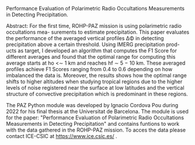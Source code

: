 Performance Evaluation of Polarimetric Radio Occultations Measurements in Detecting Precipitation.


Abstract: For the first time, ROHP-PAZ mission is using polarimetric radio occultations mea- surements to estimate precipitation. This paper evaluates the performance of the averaged vertical profiles ∆Φ in detecting precipitation above a certain threshold. Using IMERG precipitation prod- ucts as target, I developed an algorithm that computes the F1 Score for different averages and found that the optimal range for computing this average starts at ho <∼ 1 km and reaches hf ∼ 5 − 10 km. These averaged profiles achieve F1 Scores ranging from 0.4 to 0.6 depending on how imbalanced the data is. Moreover, the results shows how the optimal range shifts to higher altitudes when studying tropical regions due to the higher levels of noise registered near the surface at low latitudes and the
vertical structure of convective precipitation which is predominant in these regions. 


The PAZ Python module was developed by Ignacio Cordova Pou during
2022 for his final thesis at the Universitat de Barcelona.
The module is used for the paper: "Performance Evaluation of
Polarimetric Radio Occultations Measurements in Detecting 
Precipitation" and contains funtions to work with the data 
gathered in the ROHP-PAZ mission. To acces the data please
contact ICE-CSIC at https://www.ice.csic.es/ . 